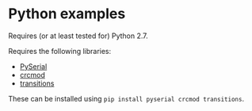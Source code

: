 # Python examples

Requires (or at least tested for) Python 2.7.

Requires the following libraries:
  - [PySerial](https://github.com/pyserial/pyserial)
  - [crcmod](https://bitbucket.org/cmcqueen1975/crcmod)
  - [transitions](https://github.com/pytransitions/transitions)

These can be installed using `pip install pyserial crcmod transitions`.
